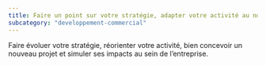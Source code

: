 ```yaml
---
title: Faire un point sur votre stratégie, adapter votre activité au nouveau contexte
subcategory: "developpement-commercial"
---
```


Faire évoluer votre stratégie, réorienter votre activité, bien concevoir un nouveau projet et simuler ses impacts au sein de l’entreprise.
